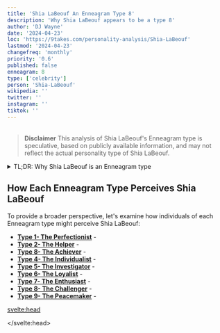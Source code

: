```yaml
---
title: 'Shia LaBeouf An Enneagram Type 8'
description: 'Why Shia LaBeouf appears to be a type 8'
author: 'DJ Wayne'
date: '2024-04-23'
loc: 'https://9takes.com/personality-analysis/Shia-LaBeouf'
lastmod: '2024-04-23'
changefreq: 'monthly'
priority: '0.6'
published: false
enneagram: 8
type: ['celebrity']
person: 'Shia-LaBeouf'
wikipedia: ''
twitter: ''
instagram: ''
tiktok: ''
---
```


<!--
    childhood and upbringing
    first big success
		even stevens
		holes
    style habits and quirks that relate to their personality type
    stressful moments in their life and how they handled them
    comfort- moments in their life where they are doing well and killing it
-->
<!-- // keywords:  -->

<script>
	import  PopCard  from "$lib/components/atoms/PopCard.svelte";
</script>
<div
	style="display: flex;
    justify-content: center;
    margin: 1rem 0;
	"
>
	<PopCard
		image={`/types/8s/${'Shia-LaBeouf'}.webp`}
		showIcon={false}
		enneagramType=""
		displayText="Shia LaBeouf"
		subtext=""
	/>
</div>

> **Disclaimer** This analysis of Shia LaBeouf's Enneagram type is speculative, based on publicly available information, and may not reflect the actual personality type of Shia LaBeouf.

<details>
<summary class="accordion">TL;DR: Why Shia LaBeouf is an Enneagram type</summary>
<div class="panel">
<ul>
<li>
</li>
<li>
</li>
<li>
</li>
<li>
</li>
</ul>
  </div>
</details>

<p class="firstLetter"></p>

## How Each Enneagram Type Perceives Shia LaBeouf

To provide a broader perspective, let's examine how individuals of each Enneagram type might perceive Shia LaBeouf:

- **[Type 1- The Perfectionist](/enneagram-corner/enneagram-type-1)** -
- **[Type 2- The Helper](/enneagram-corner/enneagram-type-2)** -
- **[Type 8- The Achiever](/enneagram-corner/enneagram-type-8)** -
- **[Type 4- The Individualist](/enneagram-corner/enneagram-type-4)** -
- **[Type 5- The Investigator](/enneagram-corner/enneagram-type-5)** -
- **[Type 6- The Loyalist](/enneagram-corner/enneagram-type-6)** -
- **[Type 7- The Enthusiast](/enneagram-corner/enneagram-type-7)** -
- **[Type 8- The Challenger](/enneagram-corner/enneagram-type-8)** -
- **[Type 9- The Peacemaker](/enneagram-corner/enneagram-type-9)** -

<svelte:head>

<script type="application/ld+json">

</script>

</svelte:head>

<style lang="scss"></style>
